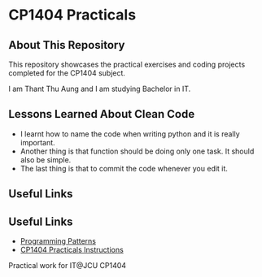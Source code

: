 # CP1404 Practicals
## About This Repository
This repository showcases the practical exercises and coding projects completed for the CP1404 subject.

I am Thant Thu Aung and I am studying Bachelor in IT.

## Lessons Learned About Clean Code
- I learnt how to name the code when writing python and it is really important.
- Another thing is that function should be doing only one task. It should also be simple.
- The last thing is that to commit the code whenever you edit it.

## Useful Links
## Useful Links
- [Programming Patterns](https://github.com/thantthuaung/cp1404parcticals.git)
- [CP1404 Practicals Instructions](https://github.com/thantthuaung/cp1404parcticals.git)

Practical work for IT@JCU CP1404
